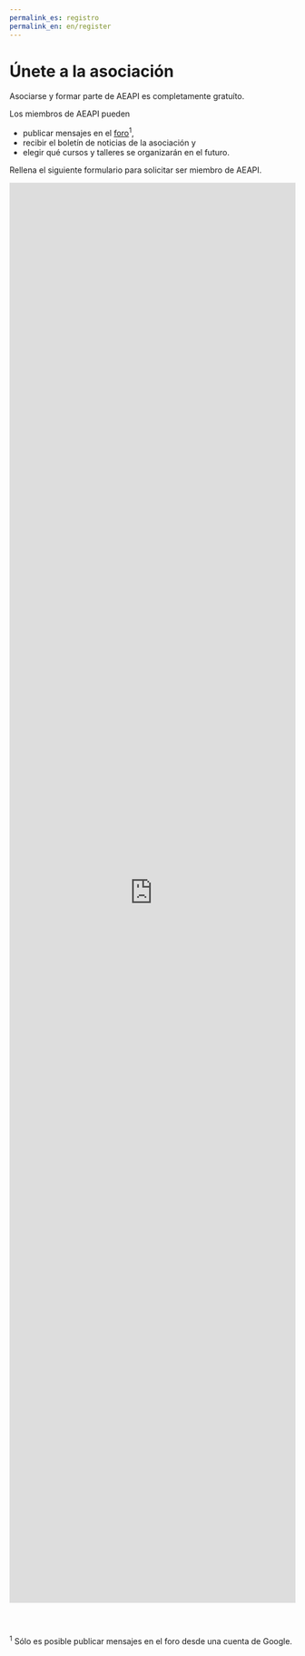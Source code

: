 ```yaml
---
permalink_es: registro
permalink_en: en/register
---
```

<style>
    #backgroundImage {
        background-image: url('assets/img/background_5.jpg');
    }

    iframe {
        margin-bottom: 3em;
    }
</style>

# Únete a la asociación

Asociarse y formar parte de AEAPI es completamente gratuíto.

Los miembros de AEAPI pueden

* publicar mensajes en el [foro](foro)<sup>1</sup>,
* recibir el boletín de noticias de la asociación y
* elegir qué cursos y talleres se organizarán en el futuro.

Rellena el siguiente formulario para solicitar ser miembro de AEAPI.

<iframe src="https://docs.google.com/forms/d/e/1FAIpQLSfkzyvyS5AlrtOJTHXId8YjATIKvBX-LhirSXmeVqxDeqAfjQ/viewform?embedded=true" width="100%" height="2500" frameborder="0" marginheight="0" marginwidth="0">Cargando…</iframe>

<sup>1</sup> Sólo es posible publicar mensajes en el foro desde una cuenta de Google.
